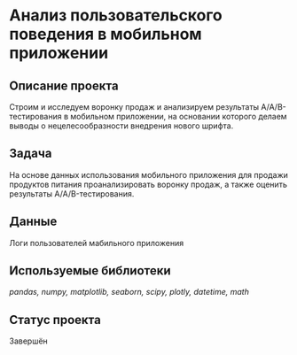 # Анализ пользовательского поведения в мобильном приложении

## Описание проекта

Строим и исследуем воронку продаж и анализируем результаты A/A/B-тестирования в мобильном приложении, на основании которого делаем выводы о нецелесообразности внедрения нового шрифта.

## Задача 

На основе данных использования мобильного приложения для продажи продуктов питания проанализировать воронку продаж, а также оценить результаты A/A/B-тестирования.

## Данные

Логи пользователей мабильного приложения

## Используемые библиотеки
*pandas, numpy, matplotlib, seaborn, scipy, plotly, datetime, math*

## Статус проекта

Завершён

